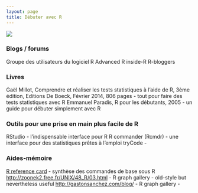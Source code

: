 ```yaml
---
layout: page
title: Débuter avec R
---
```


![](http://www.phdcomics.com/comics/archive/phd042800s.gif)

### Blogs / forums
Groupe des utilisateurs du logiciel R 
Advanced R
inside-R
R-bloggers

### Livres
Gaël Millot, Comprendre et réaliser les tests statistiques à l’aide de R, 3ème édition, Editions De Boeck, Février 2014, 806 pages - tout pour faire des tests statistiques avec R
Emmanuel Paradis, R pour les débutants, 2005 - un guide pour débuter simplement avec R


### Outils pour une prise en main plus facile de R
RStudio - l’indispensable interface pour R 
R commander (Rcmdr) - une interface pour des statistiques prêtes à l’emploi
tryCode -

### Aides-mémoire
[R reference card](https://cran.r-project.org/doc/contrib/Short-refcard.pdf) - synthèse des commandes de base sous R
http://zoonek2.free.fr/UNIX/48_R/03.html - R graph gallery - old-style but nevertheless useful
http://gastonsanchez.com/blog/ - R graph gallery - 
